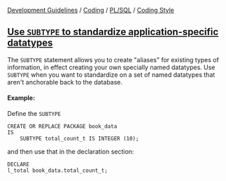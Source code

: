 [Development Guidelines](../../../../README.md) / [Coding](../../../../README.md#coding) / [PL/SQL](../../../../README.md#coding_pl_sql) / [Coding Style](../../../../doc/coding/pl_sql/coding_style.md)

## [Use `SUBTYPE` to standardize application-specific datatypes](../../../../doc/coding/pl_sql/coding_style.md#UseSubtype)

The `SUBTYPE` statement allows you to create "aliases" for existing types of information, in effect creating your own specially named datatypes. Use `SUBTYPE` when you want to standardize on a set of named datatypes that aren't anchorable back to the database.

#### Example:

Define the `SUBTYPE`

```pl/sql
CREATE OR REPLACE PACKAGE book_data
IS
    SUBTYPE total_count_t IS INTEGER (10);
```

and then use that in the declaration section:

```pl/sql
DECLARE
l_total book_data.total_count_t;
```
